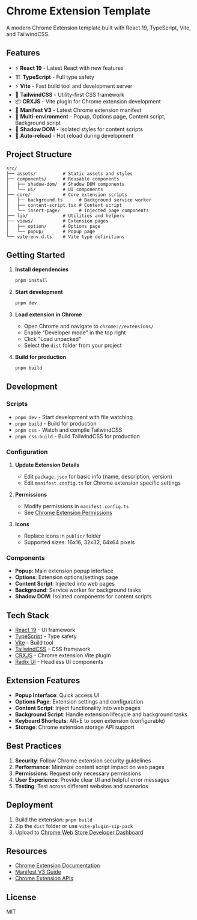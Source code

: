 # Chrome Extension Template

A modern Chrome Extension template built with React 19, TypeScript, Vite, and TailwindCSS.

## Features

- ⚡️ **React 19** - Latest React with new features
- 🏗️ **TypeScript** - Full type safety
- ⚡️ **Vite** - Fast build tool and development server
- 🎨 **TailwindCSS** - Utility-first CSS framework
- 📦 **CRXJS** - Vite plugin for Chrome extension development
- 🧩 **Manifest V3** - Latest Chrome extension manifest
- 🎯 **Multi-environment** - Popup, Options page, Content script, Background script
- 📱 **Shadow DOM** - Isolated styles for content scripts
- 🔧 **Auto-reload** - Hot reload during development

## Project Structure

```
src/
├── assets/          # Static assets and styles
├── components/      # Reusable components
│   ├── shadow-dom/  # Shadow DOM components
│   └── ui/          # UI components
├── core/            # Core extension scripts
│   ├── background.ts      # Background service worker
│   ├── content-script.tsx # Content script
│   └── insert-page/       # Injected page components
├── lib/             # Utilities and helpers
├── views/           # Extension pages
│   ├── option/      # Options page
│   └── popup/       # Popup page
└── vite-env.d.ts    # Vite type definitions
```

## Getting Started

1. **Install dependencies**
   ```bash
   pnpm install
   ```

2. **Start development**
   ```bash
   pnpm dev
   ```

3. **Load extension in Chrome**
   - Open Chrome and navigate to `chrome://extensions/`
   - Enable "Developer mode" in the top right
   - Click "Load unpacked"
   - Select the `dist` folder from your project

4. **Build for production**
   ```bash
   pnpm build
   ```

## Development

### Scripts

- `pnpm dev` - Start development with file watching
- `pnpm build` - Build for production
- `pnpm css` - Watch and compile TailwindCSS
- `pnpm css:build` - Build TailwindCSS for production

### Configuration

1. **Update Extension Details**
   - Edit `package.json` for basic info (name, description, version)
   - Edit `manifest.config.ts` for Chrome extension specific settings

2. **Permissions**
   - Modify permissions in `manifest.config.ts`
   - See [Chrome Extension Permissions](https://developer.chrome.com/docs/extensions/reference/permissions/)

3. **Icons**
   - Replace icons in `public/` folder
   - Supported sizes: 16x16, 32x32, 64x64 pixels

### Components

- **Popup**: Main extension popup interface
- **Options**: Extension options/settings page
- **Content Script**: Injected into web pages
- **Background**: Service worker for background tasks
- **Shadow DOM**: Isolated components for content scripts

## Tech Stack

- [React 19](https://react.dev/) - UI framework
- [TypeScript](https://www.typescriptlang.org/) - Type safety
- [Vite](https://vitejs.dev/) - Build tool
- [TailwindCSS](https://tailwindcss.com/) - CSS framework
- [CRXJS](https://crxjs.dev/vite-plugin) - Chrome extension Vite plugin
- [Radix UI](https://www.radix-ui.com/) - Headless UI components

## Extension Features

- **Popup Interface**: Quick access UI
- **Options Page**: Extension settings and configuration
- **Content Script**: Inject functionality into web pages
- **Background Script**: Handle extension lifecycle and background tasks
- **Keyboard Shortcuts**: Alt+E to open extension (configurable)
- **Storage**: Chrome extension storage API support

## Best Practices

1. **Security**: Follow Chrome extension security guidelines
2. **Performance**: Minimize content script impact on web pages
3. **Permissions**: Request only necessary permissions
4. **User Experience**: Provide clear UI and helpful error messages
5. **Testing**: Test across different websites and scenarios

## Deployment

1. Build the extension: `pnpm build`
2. Zip the `dist` folder or use `vite-plugin-zip-pack`
3. Upload to [Chrome Web Store Developer Dashboard](https://chrome.google.com/webstore/devconsole/)

## Resources

- [Chrome Extension Documentation](https://developer.chrome.com/docs/extensions/)
- [Manifest V3 Guide](https://developer.chrome.com/docs/extensions/mv3/intro/)
- [Chrome Extension APIs](https://developer.chrome.com/docs/extensions/reference/)

## License

MIT

